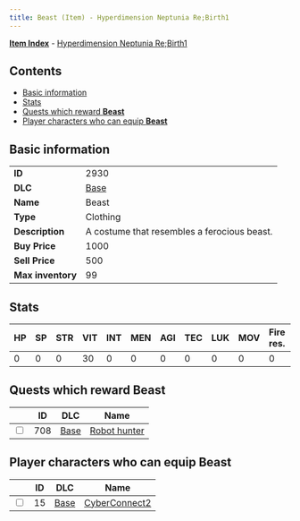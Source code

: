 ```yaml
---
title: Beast (Item) - Hyperdimension Neptunia Re;Birth1
---
```


[**Item Index**](/neptunia/rb1/item/index.html) - [Hyperdimension Neptunia Re;Birth1](/neptunia/rb1)

## Contents

- [Basic information](#basic-information)
- [Stats](#stats)
- [Quests which reward **Beast**](#quests-which-reward-beast)
- [Player characters who can equip **Beast**](#player-characters-who-can-equip-beast)

## Basic information

|   |   |
| -- | -- |
| **ID** | 2930 |
| **DLC** | [Base](/neptunia/rb1/dlc/1-base.html) |
| **Name** | Beast |
| **Type** | Clothing |
| **Description** | A costume that resembles a ferocious beast. |
| **Buy Price** | 1000 |
| **Sell Price** | 500 |
| **Max inventory** | 99 |


## Stats

| HP | SP | STR | VIT | INT | MEN | AGI | TEC | LUK | MOV | Fire res. | Ice res. | Wind res. | Lightning res. |
| -- | -- | --- | --- | --- | --- | --- | --- | --- | --- | --------- | -------- | --------- | -------------- |
| 0 | 0 | 0 | 30 | 0 | 0 | 0 | 0 | 0 | 0 | 0 | 0 | 0 | 0 |


## Quests which reward **Beast**

|    | ID | DLC | Name |
| -- | -- | --- | ---- |
| <input type="checkbox" id="rb1-quest-1-708" class="trackbox" /> | 708 | [Base](/neptunia/rb1/dlc/1-base.html) | [Robot hunter](/neptunia/rb1/quest/1-708-robot-hunter.html) |


## Player characters who can equip **Beast**

|    | ID | DLC | Name |
| -- | -- | --- | ---- |
| <input type="checkbox" id="rb1-player-1-15" class="trackbox" /> | 15 | [Base](/neptunia/rb1/dlc/1-base.html) | [CyberConnect2](/neptunia/rb1/player/1-15-cyberconnect2.html) |
